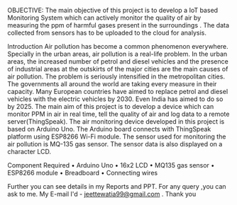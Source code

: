 OBJECTIVE:
The main objective of this project is to develop a IoT based Monitoring System which can actively monitor the quality of air by measuring the ppm of harmful gases present in the surroundings .
The data collected from sensors has to be uploaded  to the cloud for analysis.

Introduction
Air pollution has become a common phenomenon everywhere. Specially in the urban areas, air pollution is a real-life problem. In the urban areas, the increased number of petrol and diesel vehicles and the presence of industrial areas at the outskirts of the major cities are the main causes of air pollution. The problem is seriously intensified in the metropolitan cities. The governments all around the world are taking every measure in their capacity. Many European countries have aimed to replace petrol and diesel vehicles with the electric vehicles by 2030. Even India has aimed to do so by 2025.
The main aim of this project is to develop a device which can monitor PPM in air in real time, tell the quality of air and log data to a remote server(ThingSpeak).
The air monitoring device developed in this project is based on Arduino Uno. The Arduino board connects with ThingSpeak platform using ESP8266 Wi-Fi module. The sensor used for monitoring the air pollution is MQ-135 gas sensor. The sensor data is also displayed on a character LCD.

Component Required
•	Arduino Uno 
•	16x2 LCD 
•	MQ135 gas sensor 
•	ESP8266 module 
•	Breadboard 
•	Connecting wires


Further you can see details in my Reports and PPT.
For any query ,you can ask to me.
My E-mail I'd - jeettewatia99@gmail.com .
Thank you
